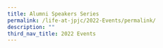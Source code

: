 ```yaml
---
title: Alumni Speakers Series
permalink: /life-at-jpjc/2022-Events/permalink/
description: ""
third_nav_title: 2022 Events
---
```

